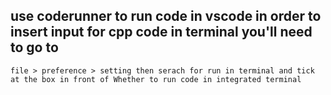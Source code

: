 ## use coderunner to  run code in vscode in order to insert input for cpp code in terminal you'll need to go to
```
file > preference > setting then serach for run in terminal and tick at the box in front of Whether to run code in integrated terminal
```

